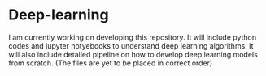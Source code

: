 # Deep-learning
I am currently working on developing this repository. It will include python codes and jupyter notyebooks to understand deep learning algorithms. It will also include detailed pipeline on how to develop deep learning models from scratch. 
(The files are yet to be placed in correct order)
